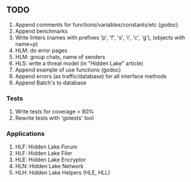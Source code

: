 ## TODO 

1. Append comments for functions/variables/constants/etc (godoc)
2. Append benchmarks
3. Write linters (names with prefixes 'p', 'f', 's', 'i', 'c', 'g'), (objects with name=p)
4. HLM: do error pages
5. HLM: group chats, name of senders
6. HLS: write a threat model (in "Hidden Lake" article)
7. Append example of use functions (godoc)
8. Append errors (as traffic/database) for all interface methods
9. Append Batch's to database

### Tests

1. Write tests for coverage > 80%
2. Rewrite tests with 'gotests' tool

### Applications

1. HLF: Hidden Lake Forum
2. HLF: Hidden Lake Filer
3. HLE: Hidden Lake Encryptor
4. HLN: Hidden Lake Network
5. HLH: Hidden Lake Helpers (HLE, HLL)

